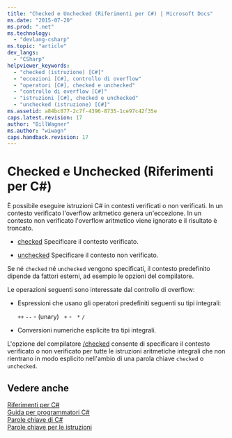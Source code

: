 ```yaml
---
title: "Checked e Unchecked (Riferimenti per C#) | Microsoft Docs"
ms.date: "2015-07-20"
ms.prod: ".net"
ms.technology: 
  - "devlang-csharp"
ms.topic: "article"
dev_langs: 
  - "CSharp"
helpviewer_keywords: 
  - "checked (istruzione) [C#]"
  - "eccezioni [C#], controllo di overflow"
  - "operatori [C#], checked e unchecked"
  - "controllo di overflow [C#]"
  - "istruzioni [C#], checked e unchecked"
  - "unchecked (istruzione) [C#]"
ms.assetid: a84bc877-2c7f-4396-8735-1ce97c42f35e
caps.latest.revision: 17
author: "BillWagner"
ms.author: "wiwagn"
caps.handback.revision: 17
---
```

# Checked e Unchecked (Riferimenti per C#)
È possibile eseguire istruzioni C\# in contesti verificati o non verificati.  In un contesto verificato l'overflow aritmetico genera un'eccezione.  In un contesto non verificato l'overflow aritmetico viene ignorato e il risultato è troncato.  
  
-   [checked](../../../csharp/language-reference/keywords/checked.md) Specificare il contesto verificato.  
  
-   [unchecked](../../../csharp/language-reference/keywords/unchecked.md) Specificare il contesto non verificato.  
  
 Se né `checked` né `unchecked` vengono specificati, il contesto predefinito dipende da fattori esterni, ad esempio le opzioni del compilatore.  
  
 Le operazioni seguenti sono interessate dal controllo di overflow:  
  
-   Espressioni che usano gli operatori predefiniti seguenti su tipi integrali:  
  
     `++`  `--` \- \(unary\)   `+` \-   `*` `/`  
  
-   Conversioni numeriche esplicite tra tipi integrali.  
  
 L'opzione del compilatore [\/checked](../../../csharp/language-reference/compiler-options/checked-compiler-option.md) consente di specificare il contesto verificato o non verificato per tutte le istruzioni aritmetiche integrali che non rientrano in modo esplicito nell'ambio di una parola chiave `checked` o `unchecked`.  
  
## Vedere anche  
 [Riferimenti per C\#](../../../csharp/language-reference/index.md)   
 [Guida per programmatori C\#](../../../csharp/programming-guide/index.md)   
 [Parole chiave di C\#](../../../csharp/language-reference/keywords/index.md)   
 [Parole chiave per le istruzioni](../../../csharp/language-reference/keywords/statement-keywords.md)